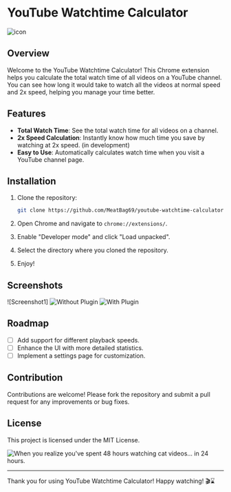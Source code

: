 # YouTube Watchtime Calculator

![icon](https://github.com/MeatBag69/YouTube-Watchtime-Calculator/assets/55755926/a003ed6c-7b1d-4fd8-b70b-7ffffb20be35)


## Overview

Welcome to the YouTube Watchtime Calculator! This Chrome extension helps you calculate the total watch time of all videos on a YouTube channel. You can see how long it would take to watch all the videos at normal speed and 2x speed, helping you manage your time better.

## Features

- **Total Watch Time**: See the total watch time for all videos on a channel.
- **2x Speed Calculation**: Instantly know how much time you save by watching at 2x speed. (in development)
- **Easy to Use**: Automatically calculates watch time when you visit a YouTube channel page.

## Installation

1. Clone the repository:

    ```bash
    git clone https://github.com/MeatBag69/youtube-watchtime-calculator.git
    ```

2. Open Chrome and navigate to `chrome://extensions/`.

3. Enable "Developer mode" and click "Load unpacked".

4. Select the directory where you cloned the repository.

5. Enjoy!

## Screenshots

![Screenshot1]
![Without Plugin](https://github.com/MeatBag69/YouTube-Watchtime-Calculator/assets/55755926/d377a2c0-a9c4-452c-ac8d-560e8a79b3db)
![With Plugin](https://github.com/MeatBag69/YouTube-Watchtime-Calculator/assets/55755926/c3e31100-2c84-4901-8ec7-323741b4e83c)


## Roadmap

- [ ] Add support for different playback speeds.
- [ ] Enhance the UI with more detailed statistics.
- [ ] Implement a settings page for customization.

## Contribution

Contributions are welcome! Please fork the repository and submit a pull request for any improvements or bug fixes.

## License

This project is licensed under the MIT License.

![*When you realize you've spent 48 hours watching cat videos... in 24 hours.*](https://media.tenor.com/-25hRBmP1qwAAAAM/cat.gif)

---

Thank you for using YouTube Watchtime Calculator! Happy watching! 🎬⌛
